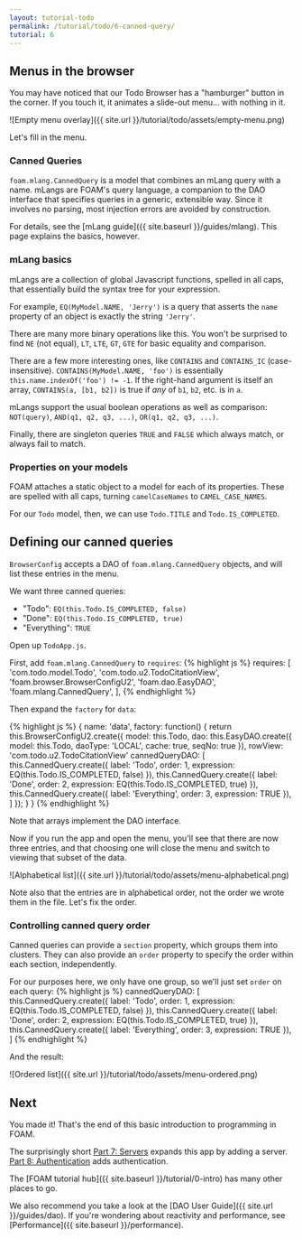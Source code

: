 ```yaml
---
layout: tutorial-todo
permalink: /tutorial/todo/6-canned-query/
tutorial: 6
---
```


## Menus in the browser

You may have noticed that our Todo Browser has a "hamburger" button in the
corner. If you touch it, it animates a slide-out menu... with nothing in it.

![Empty menu overlay]({{ site.url }}/tutorial/todo/assets/empty-menu.png)

Let's fill in the menu.

### Canned Queries

`foam.mlang.CannedQuery` is a model that combines an mLang query with a name.
mLangs are FOAM's query language, a companion to the DAO interface that
specifies queries in a generic, extensible way. Since it involves no parsing,
most injection errors are avoided by construction.

For details, see the [mLang guide]({{ site.baseurl }}/guides/mlang). This page
explains the basics, however.

### mLang basics

mLangs are a collection of global Javascript functions, spelled in all caps,
that essentially build the syntax tree for your expression.

For example, `EQ(MyModel.NAME, 'Jerry')` is a query that asserts the `name`
property of an object is exactly the string `'Jerry'`.

There are many more binary operations like this. You won't be surprised to find
`NE` (not equal), `LT`, `LTE`, `GT`, `GTE` for basic equality and comparison.

There are a few more interesting ones, like `CONTAINS` and `CONTAINS_IC`
(case-insensitive). `CONTAINS(MyModel.NAME, 'foo')` is essentially `this.name.indexOf('foo') != -1`.  If the right-hand argument is itself an array, `CONTAINS(a, [b1, b2])` is
true if *any* of `b1`, `b2`, etc. is in `a`.

mLangs support the usual boolean operations as well as comparison: `NOT(query)`,
`AND(q1, q2, q3, ...)`, `OR(q1, q2, q3, ...)`.

Finally, there are singleton queries `TRUE` and `FALSE` which always match, or
always fail to match.

### Properties on your models

FOAM attaches a static object to a model for each of its properties. These
are spelled with all caps, turning `camelCaseNames` to `CAMEL_CASE_NAMES`.

For our `Todo` model, then, we can use `Todo.TITLE` and `Todo.IS_COMPLETED`.

## Defining our canned queries

`BrowserConfig` accepts a DAO of `foam.mlang.CannedQuery` objects, and will list
these entries in the menu.

We want three canned queries:

- "Todo": `EQ(this.Todo.IS_COMPLETED, false)`
- "Done": `EQ(this.Todo.IS_COMPLETED, true)`
- "Everything": `TRUE`

Open up `TodoApp.js`.

First, add `foam.mlang.CannedQuery` to `requires`:
{% highlight js %}
requires: [
  'com.todo.model.Todo',
  'com.todo.u2.TodoCitationView',
  'foam.browser.BrowserConfigU2',
  'foam.dao.EasyDAO',
  'foam.mlang.CannedQuery',
],
{% endhighlight %}

Then expand the `factory` for `data`:

{% highlight js %}
{
  name: 'data',
  factory: function() {
    return this.BrowserConfigU2.create({
      model: this.Todo,
      dao: this.EasyDAO.create({
        model: this.Todo,
        daoType: 'LOCAL',
        cache: true,
        seqNo: true
      }),
      rowView: 'com.todo.u2.TodoCitationView'
      cannedQueryDAO: [
        this.CannedQuery.create({
          label: 'Todo',
          order: 1,
          expression: EQ(this.Todo.IS_COMPLETED, false)
        }),
        this.CannedQuery.create({
          label: 'Done',
          order: 2,
          expression: EQ(this.Todo.IS_COMPLETED, true)
        }),
        this.CannedQuery.create({
          label: 'Everything',
          order: 3,
          expression: TRUE
        }),
      ]
    });
  }
}
{% endhighlight %}

Note that arrays implement the DAO interface.

Now if you run the app and open the menu, you'll see that there are now three
entries, and that choosing one will close the menu and switch to viewing that
subset of the data.

![Alphabetical list]({{ site.url }}/tutorial/todo/assets/menu-alphabetical.png)

Note also that the entries are in alphabetical order, not the order we wrote
them in the file. Let's fix the order.


### Controlling canned query order

Canned queries can provide a `section` property, which groups them into
clusters. They can also provide an `order` property to specify the order within
each section, independently.

For our purposes here, we only have one group, so we'll just set `order` on each
query:
{% highlight js %}
cannedQueryDAO: [
  this.CannedQuery.create({
    label: 'Todo',
    order: 1,
    expression: EQ(this.Todo.IS_COMPLETED, false)
  }),
  this.CannedQuery.create({
    label: 'Done',
    order: 2,
    expression: EQ(this.Todo.IS_COMPLETED, true)
  }),
  this.CannedQuery.create({
    label: 'Everything',
    order: 3,
    expression: TRUE
  }),
]
{% endhighlight %}

And the result:

![Ordered list]({{ site.url }}/tutorial/todo/assets/menu-ordered.png)

## Next

You made it! That's the end of this basic introduction to programming in FOAM.

The surprisingly short [Part 7: Servers]({{site.baseurl}}/tutorial/todo/7-server)
expands this app by adding a server.
[Part 8: Authentication]({{site.baseurl}}/tutorial/todo/8-auth) adds authentication.

The [FOAM tutorial hub]({{ site.baseurl }}/tutorial/0-intro) has many other
places to go.

We also recommend you take a look at the [DAO User Guide]({{ site.url }}/guides/dao).
If you're wondering about reactivity and performance, see [Performance]({{ site.baseurl }}/performance).

